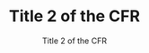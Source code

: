 ---
layout: resources-landing
title: "Title 2 of the CFR"
subtitle: "Title 2 of the CFR"
external-link: https://www.ecfr.gov/current/title-2/subtitle-A/chapter-II/part-200?toc=1
filters: federal-financial-assistance uniform-guidance-2-cfr-200
fiscal_year: 
---